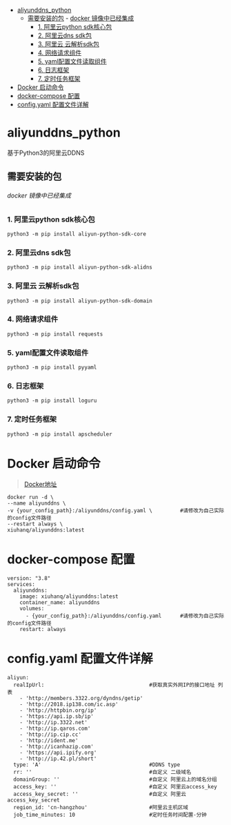 - [aliyunddns_python](#aliyunddns_python)
  - [需要安装的包](#需要安装的包)
          - [docker 镜像中已经集成](#docker-镜像中已经集成)
    - [1. 阿里云python sdk核心包](#1-阿里云python-sdk核心包)
    - [2. 阿里云dns sdk包](#2-阿里云dns-sdk包)
    - [3. 阿里云 云解析sdk包](#3-阿里云-云解析sdk包)
    - [4. 网络请求组件](#4-网络请求组件)
    - [5. yaml配置文件读取组件](#5-yaml配置文件读取组件)
    - [6. 日志框架](#6-日志框架)
    - [7. 定时任务框架](#7-定时任务框架)
- [Docker 启动命令](#docker-启动命令)
- [docker-compose 配置](#docker-compose-配置)
- [config.yaml 配置文件详解](#configyaml-配置文件详解)
# aliyunddns_python
基于Python3的阿里云DDNS
## 需要安装的包
###### docker 镜像中已经集成
### 1. 阿里云python sdk核心包
`python3 -m pip install aliyun-python-sdk-core`
### 2. 阿里云dns sdk包
`python3 -m pip install aliyun-python-sdk-alidns`
### 3. 阿里云 云解析sdk包
`python3 -m pip install aliyun-python-sdk-domain`
### 4. 网络请求组件
`python3 -m pip install requests`
### 5. yaml配置文件读取组件
`python3 -m pip install pyyaml`
### 6. 日志框架
`python3 -m pip install loguru`
### 7. 定时任务框架
`python3 -m pip install apscheduler`

# Docker 启动命令
> [Docker地址](https://hub.docker.com/r/xiuhanq/aliyunddns)
```
docker run -d \
--name aliyunddns \
-v {your_config_path}:/aliyunddns/config.yaml \         #请修改为自己实际的config文件路径
--restart always \
xiuhanq/aliyunddns:latest
```
# docker-compose 配置
```
version: "3.8"
services:
  aliyunddns:
    image: xiuhanq/aliyunddns:latest
    container_name: aliyunddns
    volumes:
      - {your_config_path}:/aliyunddns/config.yaml      #请修改为自己实际的config文件路径
    restart: always
```


# config.yaml 配置文件详解
```
aliyun:  
  realIpUrl:                                  #获取真实外网IP的接口地址 列表
    - 'http://members.3322.org/dyndns/getip'
    - 'http://2018.ip138.com/ic.asp'
    - 'http://httpbin.org/ip'
    - 'https://api.ip.sb/ip'
    - 'http://ip.3322.net'
    - 'http://ip.qaros.com'
    - 'http://ip.cip.cc'
    - 'http://ident.me'
    - 'http://icanhazip.com'
    - 'https://api.ipify.org'
    - 'http://ip.42.pl/short'        
  type: 'A'                                   #DDNS type
  rr: ''                                      #自定义 二级域名       
  domainGroup: ''                             #自定义 阿里云上的域名分组
  access_key: ''                              #自定义 阿里云access_key
  access_key_secret: ''                       #自定义 阿里云access_key_secret
  region_id: 'cn-hangzhou'                    #阿里云主机区域
  job_time_minutes: 10                        #定时任务时间配置-分钟
```